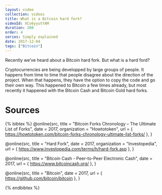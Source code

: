 ```yaml
---
layout: video
collection: videos
title: What is a Bitcoin hard fork?
videoId: XCo6yyutYAM
duration: 280
order: 4
series: Simply explained
date: 2017-12-04
tags: ["Bitcoin"]
---
```


Recently we’ve heard about a Bitcoin hard fork. But what is a hard ford?

Cryptocurrencies are being developped by large groups of people. It happens from time to time that people disagree about the direction of the project. When that happens, they have the option to copy the code and go their own way. This happened to Bitcoin a few times already, but most recently it happened with the Bitcoin Cash and Bitcoin Gold hard forks.

# Sources

{% bibtex %}
@online{src,
    title = "Bitcoin Forks Chronology – The Ultimate List of Forks",
    date = 2017,
    organization = "Howtotoken",
    url = { https://howtotoken.com/bitcoin-forks-chronology-ultimate-list-forks/ },
}

@online{src,
    title = "Hard Fork",
    date = 2017,
    organization = "Investopedia",
    url = { https://www.investopedia.com/terms/h/hard-fork.asp },
}

@online{src,
    title = "Bitcoin Cash - Peer-to-Peer Electronic Cash",
    date = 2017,
    url = { https://www.bitcoincash.org/ },
}

@online{src,
    title = "Bitcoin",
    date = 2017,
    url = { https://github.com/bitcoin/bitcoin },
}

{% endbibtex %}